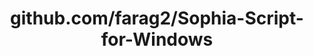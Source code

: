 ---
layout: post
title: github.com/farag2/Sophia-Script-for-Windows
categories: link
tags: [انگلیسی, برنامه‌نویسی]
---